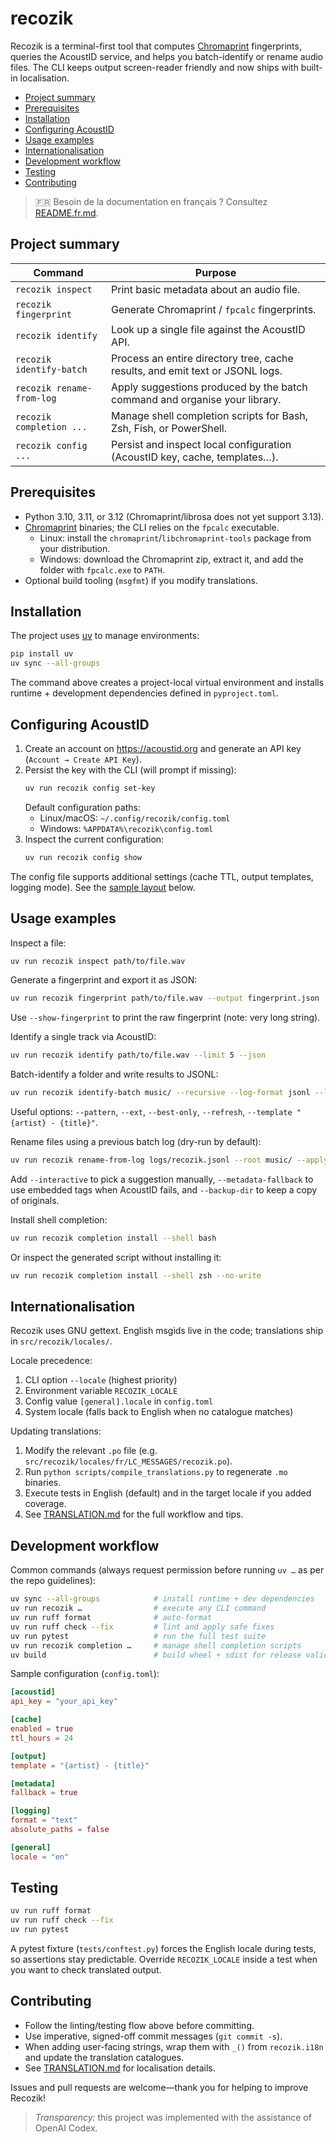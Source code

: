 # recozik

Recozik is a terminal-first tool that computes [Chromaprint](https://acoustid.org/chromaprint) fingerprints, queries the AcoustID service, and helps you batch-identify or rename audio files. The CLI keeps output screen-reader friendly and now ships with built-in localisation.

- [Project summary](#project-summary)
- [Prerequisites](#prerequisites)
- [Installation](#installation)
- [Configuring AcoustID](#configuring-acoustid)
- [Usage examples](#usage-examples)
- [Internationalisation](#internationalisation)
- [Development workflow](#development-workflow)
- [Testing](#testing)
- [Contributing](#contributing)

> 🇫🇷 Besoin de la documentation en français ? Consultez [README.fr.md](README.fr.md).

## Project summary

| Command | Purpose |
| --- | --- |
| `recozik inspect` | Print basic metadata about an audio file. |
| `recozik fingerprint` | Generate Chromaprint / `fpcalc` fingerprints. |
| `recozik identify` | Look up a single file against the AcoustID API. |
| `recozik identify-batch` | Process an entire directory tree, cache results, and emit text or JSONL logs. |
| `recozik rename-from-log` | Apply suggestions produced by the batch command and organise your library. |
| `recozik completion ...` | Manage shell completion scripts for Bash, Zsh, Fish, or PowerShell. |
| `recozik config ...` | Persist and inspect local configuration (AcoustID key, cache, templates…). |

## Prerequisites

- Python 3.10, 3.11, or 3.12 (Chromaprint/librosa does not yet support 3.13).
- [Chromaprint](https://acoustid.org/chromaprint) binaries; the CLI relies on the `fpcalc` executable.
  - Linux: install the `chromaprint`/`libchromaprint-tools` package from your distribution.
  - Windows: download the Chromaprint zip, extract it, and add the folder with `fpcalc.exe` to `PATH`.
- Optional build tooling (`msgfmt`) if you modify translations.

## Installation

The project uses [uv](https://docs.astral.sh/uv/) to manage environments:

```bash
pip install uv
uv sync --all-groups
```

The command above creates a project-local virtual environment and installs runtime + development dependencies defined in `pyproject.toml`.

## Configuring AcoustID

1. Create an account on <https://acoustid.org> and generate an API key (`Account → Create API Key`).
2. Persist the key with the CLI (will prompt if missing):
   ```bash
   uv run recozik config set-key
   ```
   Default configuration paths:
   - Linux/macOS: `~/.config/recozik/config.toml`
   - Windows: `%APPDATA%\recozik\config.toml`
3. Inspect the current configuration:
   ```bash
   uv run recozik config show
   ```

The config file supports additional settings (cache TTL, output templates, logging mode). See the [sample layout](#development-workflow) below.

## Usage examples

Inspect a file:
```bash
uv run recozik inspect path/to/file.wav
```

Generate a fingerprint and export it as JSON:
```bash
uv run recozik fingerprint path/to/file.wav --output fingerprint.json
```
Use `--show-fingerprint` to print the raw fingerprint (note: very long string).

Identify a single track via AcoustID:
```bash
uv run recozik identify path/to/file.wav --limit 5 --json
```

Batch-identify a folder and write results to JSONL:
```bash
uv run recozik identify-batch music/ --recursive --log-format jsonl --log-file logs/recozik.jsonl
```
Useful options: `--pattern`, `--ext`, `--best-only`, `--refresh`, `--template "{artist} - {title}"`.

Rename files using a previous batch log (dry-run by default):
```bash
uv run recozik rename-from-log logs/recozik.jsonl --root music/ --apply
```
Add `--interactive` to pick a suggestion manually, `--metadata-fallback` to use embedded tags when AcoustID fails, and `--backup-dir` to keep a copy of originals.

Install shell completion:
```bash
uv run recozik completion install --shell bash
```
Or inspect the generated script without installing it:
```bash
uv run recozik completion install --shell zsh --no-write
```

## Internationalisation

Recozik uses GNU gettext. English msgids live in the code; translations ship in `src/recozik/locales/`.

Locale precedence:
1. CLI option `--locale` (highest priority)
2. Environment variable `RECOZIK_LOCALE`
3. Config value `[general].locale` in `config.toml`
4. System locale (falls back to English when no catalogue matches)

Updating translations:
1. Modify the relevant `.po` file (e.g. `src/recozik/locales/fr/LC_MESSAGES/recozik.po`).
2. Run `python scripts/compile_translations.py` to regenerate `.mo` binaries.
3. Execute tests in English (default) and in the target locale if you added coverage.
4. See [TRANSLATION.md](TRANSLATION.md) for the full workflow and tips.

## Development workflow

Common commands (always request permission before running `uv …` as per the repo guidelines):

```bash
uv sync --all-groups            # install runtime + dev dependencies
uv run recozik …                # execute any CLI command
uv run ruff format              # auto-format
uv run ruff check --fix         # lint and apply safe fixes
uv run pytest                   # run the full test suite
uv run recozik completion …     # manage shell completion scripts
uv build                        # build wheel + sdist for release validation
```

Sample configuration (`config.toml`):
```toml
[acoustid]
api_key = "your_api_key"

[cache]
enabled = true
ttl_hours = 24

[output]
template = "{artist} - {title}"

[metadata]
fallback = true

[logging]
format = "text"
absolute_paths = false

[general]
locale = "en"
```

## Testing

```bash
uv run ruff format
uv run ruff check --fix
uv run pytest
```

A pytest fixture (`tests/conftest.py`) forces the English locale during tests, so assertions stay predictable. Override `RECOZIK_LOCALE` inside a test when you want to check translated output.

## Contributing

- Follow the linting/testing flow above before committing.
- Use imperative, signed-off commit messages (`git commit -s`).
- When adding user-facing strings, wrap them with `_()` from `recozik.i18n` and update the translation catalogues.
- See [TRANSLATION.md](TRANSLATION.md) for localisation details.

Issues and pull requests are welcome—thank you for helping to improve Recozik!

> _Transparency:_ this project was implemented with the assistance of OpenAI Codex.
